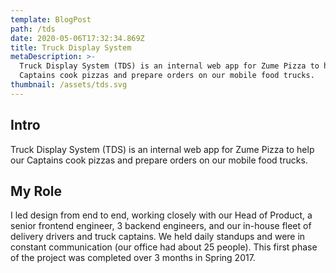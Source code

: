 ```yaml
---
template: BlogPost
path: /tds
date: 2020-05-06T17:32:34.869Z
title: Truck Display System
metaDescription: >-
  Truck Display System (TDS) is an internal web app for Zume Pizza to help our
  Captains cook pizzas and prepare orders on our mobile food trucks.
thumbnail: /assets/tds.svg
---
```

## Intro

Truck Display System (TDS) is an internal web app for Zume Pizza to help our Captains cook pizzas and prepare orders on our mobile food trucks.

## My Role
I led design from end to end, working closely with our Head of Product, a senior frontend engineer, 3 backend engineers, and our in-house fleet of delivery drivers and truck captains. We held daily standups and were in constant communication (our office had about 25 people). This first phase of the project was completed over 3 months in Spring 2017.
